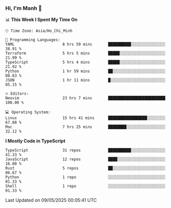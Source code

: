 ### Hi, I'm Manh 👋

<!--START_SECTION:waka-->
📊 **This Week I Spent My Time On** 

```text
🕑︎ Time Zone: Asia/Ho_Chi_Minh

💬 Programming Languages: 
YAML                     8 hrs 59 mins       ██████████░░░░░░░░░░░░░░░   38.91 % 
Terraform                5 hrs 5 mins        █████░░░░░░░░░░░░░░░░░░░░   21.99 % 
TypeScript               5 hrs 4 mins        █████░░░░░░░░░░░░░░░░░░░░   21.92 % 
Python                   1 hr 59 mins        ██░░░░░░░░░░░░░░░░░░░░░░░   08.63 % 
JSON                     1 hr 11 mins        █░░░░░░░░░░░░░░░░░░░░░░░░   05.15 % 

🔥 Editors: 
Neovim                   23 hrs 7 mins       █████████████████████████   100.00 % 

💻 Operating System: 
Linux                    15 hrs 41 mins      █████████████████░░░░░░░░   67.88 % 
Mac                      7 hrs 25 mins       ████████░░░░░░░░░░░░░░░░░   32.12 % 
```

**I Mostly Code in TypeScript** 

```text
TypeScript               31 repos            ██████████░░░░░░░░░░░░░░░   41.33 % 
JavaScript               12 repos            ████░░░░░░░░░░░░░░░░░░░░░   16.00 % 
Rust                     5 repos             ██░░░░░░░░░░░░░░░░░░░░░░░   06.67 % 
Python                   1 repo              ░░░░░░░░░░░░░░░░░░░░░░░░░   01.33 % 
Shell                    1 repo              ░░░░░░░░░░░░░░░░░░░░░░░░░   01.33 % 
```




 Last Updated on 09/05/2025 00:05:41 UTC
<!--END_SECTION:waka-->
